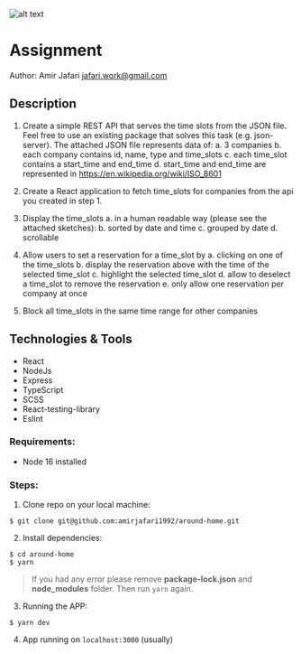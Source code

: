 ![alt text](https://about.aroundhome.de/wp-content/uploads/2021/09/Aroundhome-Logo-horizontal-RGB_Zeichenfla%CC%88che-1-2.jpg)
# Assignment
Author: Amir Jafari <jafari.work@gmail.com>

## Description

1. Create a simple REST API that serves the time slots from the JSON file. Feel free to
use an existing package that solves this task (e.g. json-server). The attached JSON
file represents data of:
a. 3 companies
b. each company contains id, name, type and time_slots
c. each time_slot contains a start_time and end_time
d. start_time and end_time are represented in
https://en.wikipedia.org/wiki/ISO_8601

2. Create a React application to fetch time_slots for companies from the api you
created in step 1.
3. Display the time_slots
a. in a human readable way (please see the attached sketches):
b. sorted by date and time
c. grouped by date
d. scrollable
4. Allow users to set a reservation for a time_slot by
a. clicking on one of the time_slots
b. display the reservation above with the time of the selected time_slot
c. highlight the selected time_slot
d. allow to deselect a time_slot to remove the reservation
e. only allow one reservation per company at once
5. Block all time_slots in the same time range for other companies

## Technologies & Tools

* React
* NodeJs
* Express
* TypeScript
* SCSS
* React-testing-library
* Eslint

### Requirements:

* Node 16 installed

### Steps:
1. Clone repo on your local machine:
```
$ git clone git@github.com:amirjafari1992/around-home.git
```
2. Install dependencies:
```
$ cd around-home
$ yarn
```
> If you had any error please remove <b>package-lock.json</b> and <b>node_modules</b> folder. Then run `yarn` again.

3. Running the APP:<br/>
```
$ yarn dev
```
4. App running on ```localhost:3000``` (usually)
